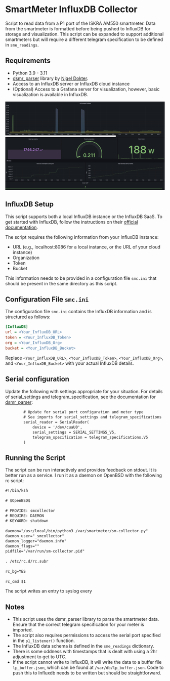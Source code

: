 # SmartMeter InfluxDB Collector

Script to read data from a P1 port of the ISKRA AM550 smartmeter. Data from the smartmeter is formatted before being pushed to InfluxDB for storage and visualization. This script can be expanded to support additional smartmeters but will require a different telegram specification to be defined in `sme_readings`. 

## Requirements

- Python 3.9 - 3.11
- [dsmr_parser](https://github.com/ndokter/dsmr_parser) library by [Nigel Dokter](https://github.com/ndokter).
- Access to an InfluxDB server or InfluxDB cloud instance
- (Optional) Access to a Grafana server for visualization, however, basic visualization is available in InfluxDB.

![Sample Grafana Dashboard](images/grafana.png)

## InfluxDB Setup

This script supports both a local InfluxDB instance or the InfluxDB SaaS. To get started with InfluxDB, follow the instructions on their [official documentation](https://docs.influxdata.com/influxdb/v2.0/get-started/).

The script requires the following information from your InfluxDB instance:

- URL (e.g., localhost:8086 for a local instance, or the URL of your cloud instance)
- Organization
- Token
- Bucket

This information needs to be provided in a configuration file `smc.ini` that should be present in the same directory as this script. 

## Configuration File `smc.ini`

The configuration file `smc.ini` contains the InfluxDB information and is structured as follows:

```ini
[InfluxDB]
url = <Your_InfluxDB_URL>
token = <Your_InfluxDB_Token>
org = <Your_InfluxDB_Org>
bucket = <Your_InfluxDB_Bucket>
```

Replace `<Your_InfluxDB_URL>`, `<Your_InfluxDB_Token>`, `<Your_InfluxDB_Org>`, and `<Your_InfluxDB_Bucket>` with your actual InfluxDB details.

## Serial configuration

Update the following with settings appropriate for your situation. For details of serial_settings and telegram_specification, see the documentation for [dsmr_parser](https://github.com/ndokter/dsmr_parser): 

```
        # Update for serial port configuration and meter type
        # See imports for serial_settings and telegram_specifications
        serial_reader = SerialReader(
            device = '/dev/cuaU0',
            serial_settings = SERIAL_SETTINGS_V5,
            telegram_specification = telegram_specifications.V5
        )
```

## Running the Script

The script can be run interactively and provides feedback on stdout. It is better run as a service. I run it as a daemon on OpenBSD with the following rc script:

```
#!/bin/ksh

# $OpenBSD$

# PROVIDE: smcollector
# REQUIRE: DAEMON
# KEYWORD: shutdown

daemon="/usr/local/bin/python3 /var/smartmeter/sm-collector.py"
daemon_user="_smcollector"
daemon_logger="daemon.info"
daemon_flags=""
pidfile="/var/run/sm-collector.pid"

. /etc/rc.d/rc.subr

rc_bg=YES

rc_cmd $1
```
The script writes an entry to syslog every 
## Notes

- This script uses the dsmr_parser library to parse the smartmeter data. Ensure that the correct telegram specification for your meter is imported.
- The script also requires permissions to access the serial port specified in the `p1_listener()` function.
- The InfluxDB data schema is defined in the `sme_readings` dictionary. 
- There is some oddness with timestamps that is dealt with using a 2hr adjustment to get to UTC. 
- If the script cannot write to InfluxDB, it will write the data to a buffer file `lp_buffer.json`, which can be found at `/var/db/lp_buffer.json`. Code to push this to Influxdb needs to be written but should be straightforward. 

